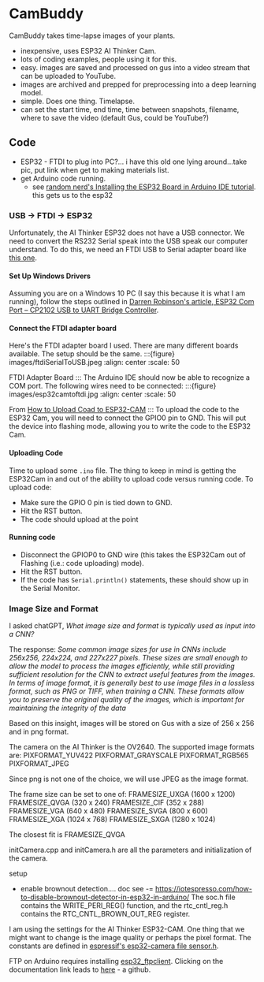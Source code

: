 
# CamBuddy

CamBuddy takes time-lapse images of your plants.

- inexpensive, uses ESP32 AI Thinker Cam.
- lots of coding examples, people using it for this.
- easy.  images are saved and processed on gus into a video stream that can be uploaded to YouTube.
- images are archived and prepped for preprocessing into a deep learning model.
- simple.  Does one thing. Timelapse.
- can set the start time, end time, time between snapshots, filename, where to save the video (default Gus, could be YouTube?)

## Code
- ESP32 - FTDI to plug into PC?... i have this old one lying around...take pic, put link when get to making materials list.
- get Arduino code running.
    - see [random nerd's Installing the ESP32 Board in Arduino IDE tutorial](https://randomnerdtutorials.com/installing-the-esp32-board-in-arduino-ide-windows-instructions/).
this gets us to the esp32

### USB -> FTDI -> ESP32
Unfortunately, the AI Thinker ESP32 does not have a USB connector.  We need to convert the RS232 Serial speak into the USB speak our computer understand. To do this, we need
an FTDI USB to Serial adapter board like [this one](https://amzn.to/3CfLb5A).
#### Set Up Windows Drivers
 Assuming you are on a Windows 10 PC (I say this because it is what I am running),  follow the steps outlined in
[Darren Robinson's article, ESP32 Com Port – CP2102 USB to UART Bridge Controller](https://blog.darrenjrobinson.com/esp32-com-port-cp2102-usb-to-uart-bridge-controller/).
#### Connect the FTDI adapter board
Here's the FTDI adapter board I used.  There are many different boards available.  The setup should be the same.
:::{figure} images/ftdiSerialToUSB.jpeg
:align: center
:scale: 50

FTDI Adapter Board
:::
The Arduino IDE should now be able to recognize a COM port.
The following wires need to be connected:
:::{figure} images/esp32camtoftdi.jpg
:align: center
:scale: 50

From [How to Upload Coad to ESP32-CAM](https://embedgyan.wordpress.com/2020/06/10/how-to-program-upload-code-to-esp32-cam-ai-thinker-arduino-ide/)
:::
To upload the code to the ESP32 Cam, you will need to connect the GPIO0 pin to GND. This will put the device into flashing mode, allowing you to write the code to the ESP32 Cam.
#### Uploading Code
Time to upload some `.ino` file.  The thing to keep in mind is getting the ESP32Cam in and out of the ability to upload code versus running code.  To upload code:
- Make sure the GPIO 0 pin is tied down to GND.
- Hit the RST button.
- The code should upload at the point
#### Running code
- Disconnect the GPIOP0 to GND wire (this takes the ESP32Cam out of Flashing (i.e.: code uploading) mode).
- Hit the RST button.
- If the code has `Serial.println()` statements, these should show up in the Serial Monitor.
### Image Size and Format
I asked chatGPT, _What image size and format is typically used as input into a CNN?_


The response: _Some common image sizes for use in CNNs include 256x256, 224x224, and 227x227 pixels. These sizes are small enough to allow the model to process the images efficiently, while still providing sufficient resolution for the CNN to extract useful features from the images. In terms of image format, it is generally best to use image files in a lossless format, such as PNG or TIFF, when training a CNN. These formats allow you to preserve the original quality of the images, which is important for maintaining the integrity of the data_

Based on this insight, images will be stored on Gus with a size of 256 x 256 and in png format.

The camera on the AI Thinker is the OV2640.  The supported image formats are:
PIXFORMAT_YUV422
PIXFORMAT_GRAYSCALE
PIXFORMAT_RGB565
PIXFORMAT_JPEG

Since png is not one of the choice, we will use JPEG as the image format.

The frame size can be set to one of:
FRAMESIZE_UXGA (1600 x 1200)
FRAMESIZE_QVGA (320 x 240)
FRAMESIZE_CIF (352 x 288)
FRAMESIZE_VGA (640 x 480)
FRAMESIZE_SVGA (800 x 600)
FRAMESIZE_XGA (1024 x 768)
FRAMESIZE_SXGA (1280 x 1024)

The closest fit is FRAMESIZE_QVGA

initCamera.cpp and initCamera.h are all the parameters and initialization of the camera.

setup

- enable brownout detection.... doc see -= https://iotespresso.com/how-to-disable-brownout-detector-in-esp32-in-arduino/
The soc.h file contains the WRITE_PERI_REG() function, and the rtc_cntl_reg.h contains the RTC_CNTL_BROWN_OUT_REG register.

I am using the settings for the AI Thinker ESP32-CAM.  One thing that we might want to change is the image quality or perhaps the pixel format.  The constants are defined in [espressif's esp32-camera file sensor.h](https://github.com/espressif/esp32-camera/blob/master/driver/include/sensor.h).

FTP on Arduino requires installing [esp32_ftpclient](https://www.arduino.cc/reference/en/libraries/esp32_ftpclient/).  Clicking on the documentation link leads to [here](https://github.com/ldab/ESP32_FTPClient) - a github.